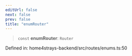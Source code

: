 ```yaml
---
editUrl: false
next: false
prev: false
title: "enumRouter"
---
```


> `const` **enumRouter**: `Router`

Defined in: home4strays-backend/src/routes/enums.ts:50

